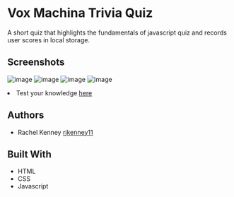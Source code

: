 # Vox Machina Trivia Quiz
A short quiz that highlights the fundamentals of javascript quiz and records user scores in local storage. 


## Screenshots
![image](https://user-images.githubusercontent.com/74163812/106671416-819f8f80-657c-11eb-9cb2-06289676cdc5.png)
![image](https://user-images.githubusercontent.com/74163812/106671467-93813280-657c-11eb-86ec-2283a9e09bbb.png)
![image](https://user-images.githubusercontent.com/74163812/106671503-a1cf4e80-657c-11eb-86bd-58f4cbe376f2.png)
![image](https://user-images.githubusercontent.com/74163812/106671538-adbb1080-657c-11eb-9900-27463f8bcf31.png)

<li> Test your knowledge <a href="https://rjkenney11.github.io/Vox-Machina-Quiz/" target="_blank">here</a>  </li>
</ul>


## Authors
<ul>
<li> Rachel Kenney <a href="https://github.com/rjkenney11" target="_blank">rjkenney11</a> </li>
  
</ul>

## Built With
<ul> 
<li> HTML </li>
<li> CSS </li>
<li> Javascript </li>
</ul>

